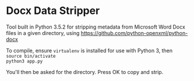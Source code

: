 # Docx Data Stripper

Tool built in Python 3.5.2 for stripping metadata from Microsoft Word Docx files in a given directory, using https://github.com/python-openxml/python-docx

To compile, ensure `virtualenv` is installed for use with Python 3, then <br />
`source bin/activate` <br />
`python3 app.py` <br />

You'll then be asked for the directory. Press OK to copy and strip.
